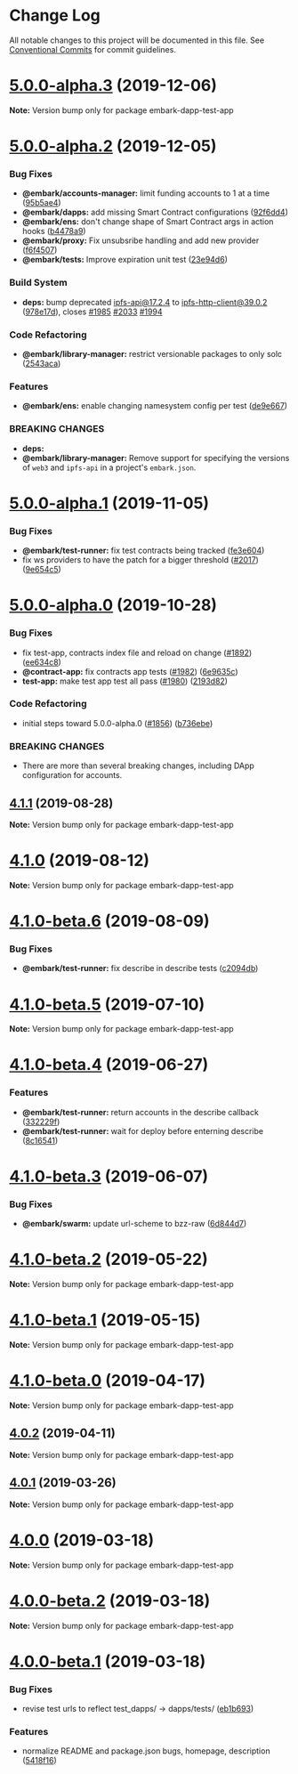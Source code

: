 # Change Log

All notable changes to this project will be documented in this file.
See [Conventional Commits](https://conventionalcommits.org) for commit guidelines.

# [5.0.0-alpha.3](https://github.com/embark-framework/embark/compare/v5.0.0-alpha.2...v5.0.0-alpha.3) (2019-12-06)

**Note:** Version bump only for package embark-dapp-test-app





# [5.0.0-alpha.2](https://github.com/embark-framework/embark/compare/v5.0.0-alpha.1...v5.0.0-alpha.2) (2019-12-05)


### Bug Fixes

* **@embark/accounts-manager:** limit funding accounts to 1 at a time ([95b5ae4](https://github.com/embark-framework/embark/commit/95b5ae4))
* **@embark/dapps:** add missing Smart Contract configurations ([92f6dd4](https://github.com/embark-framework/embark/commit/92f6dd4))
* **@embark/ens:** don't change shape of Smart Contract args in action hooks ([b4478a9](https://github.com/embark-framework/embark/commit/b4478a9))
* **@embark/proxy:** Fix unsubsribe handling and add new provider ([f6f4507](https://github.com/embark-framework/embark/commit/f6f4507))
* **@embark/tests:** Improve expiration unit test ([23e94d6](https://github.com/embark-framework/embark/commit/23e94d6))


### Build System

* **deps:** bump deprecated ipfs-api@17.2.4 to ipfs-http-client@39.0.2 ([978e17d](https://github.com/embark-framework/embark/commit/978e17d)), closes [#1985](https://github.com/embark-framework/embark/issues/1985) [#2033](https://github.com/embark-framework/embark/issues/2033) [#1994](https://github.com/embark-framework/embark/issues/1994)


### Code Refactoring

* **@embark/library-manager:** restrict versionable packages to only solc ([2543aca](https://github.com/embark-framework/embark/commit/2543aca))


### Features

* **@embark/ens:** enable changing namesystem config per test ([de9e667](https://github.com/embark-framework/embark/commit/de9e667))


### BREAKING CHANGES

* **deps:** 
* **@embark/library-manager:** Remove support for specifying the versions of `web3` and `ipfs-api` in a
project's `embark.json`.





# [5.0.0-alpha.1](https://github.com/embark-framework/embark/compare/v5.0.0-alpha.0...v5.0.0-alpha.1) (2019-11-05)


### Bug Fixes

* **@embark/test-runner:** fix test contracts being tracked ([fe3e604](https://github.com/embark-framework/embark/commit/fe3e604))
* fix ws providers to have the patch for a bigger threshold ([#2017](https://github.com/embark-framework/embark/issues/2017)) ([9e654c5](https://github.com/embark-framework/embark/commit/9e654c5))





# [5.0.0-alpha.0](https://github.com/embark-framework/embark/compare/v4.1.1...v5.0.0-alpha.0) (2019-10-28)


### Bug Fixes

* fix test-app, contracts index file and reload on change ([#1892](https://github.com/embark-framework/embark/issues/1892)) ([ee634c8](https://github.com/embark-framework/embark/commit/ee634c8))
* **@contract-app:** fix contracts app tests ([#1982](https://github.com/embark-framework/embark/issues/1982)) ([6e9635c](https://github.com/embark-framework/embark/commit/6e9635c))
* **test-app:** make test app test all pass ([#1980](https://github.com/embark-framework/embark/issues/1980)) ([2193d82](https://github.com/embark-framework/embark/commit/2193d82))


### Code Refactoring

* initial steps toward 5.0.0-alpha.0 ([#1856](https://github.com/embark-framework/embark/issues/1856)) ([b736ebe](https://github.com/embark-framework/embark/commit/b736ebe))


### BREAKING CHANGES

* There are more than several breaking changes, including DApp configuration for
accounts.





## [4.1.1](https://github.com/embark-framework/embark/compare/v4.1.0...v4.1.1) (2019-08-28)

**Note:** Version bump only for package embark-dapp-test-app





# [4.1.0](https://github.com/embark-framework/embark/compare/v4.1.0-beta.6...v4.1.0) (2019-08-12)

**Note:** Version bump only for package embark-dapp-test-app





# [4.1.0-beta.6](https://github.com/embark-framework/embark/compare/v4.1.0-beta.5...v4.1.0-beta.6) (2019-08-09)


### Bug Fixes

* **@embark/test-runner:** fix describe in describe tests ([c2094db](https://github.com/embark-framework/embark/commit/c2094db))





# [4.1.0-beta.5](https://github.com/embark-framework/embark/compare/v4.1.0-beta.4...v4.1.0-beta.5) (2019-07-10)

**Note:** Version bump only for package embark-dapp-test-app





# [4.1.0-beta.4](https://github.com/embark-framework/embark/compare/v4.1.0-beta.3...v4.1.0-beta.4) (2019-06-27)


### Features

* **@embark/test-runner:** return accounts in the describe callback ([332229f](https://github.com/embark-framework/embark/commit/332229f))
* **@embark/test-runner:** wait for deploy before enterning describe ([8c16541](https://github.com/embark-framework/embark/commit/8c16541))





# [4.1.0-beta.3](https://github.com/embark-framework/embark/compare/v4.1.0-beta.2...v4.1.0-beta.3) (2019-06-07)


### Bug Fixes

* **@embark/swarm:** update url-scheme to bzz-raw ([6d844d7](https://github.com/embark-framework/embark/commit/6d844d7))





# [4.1.0-beta.2](https://github.com/embark-framework/embark/compare/v4.1.0-beta.1...v4.1.0-beta.2) (2019-05-22)

**Note:** Version bump only for package embark-dapp-test-app





# [4.1.0-beta.1](https://github.com/embark-framework/embark/compare/v4.1.0-beta.0...v4.1.0-beta.1) (2019-05-15)

**Note:** Version bump only for package embark-dapp-test-app





# [4.1.0-beta.0](https://github.com/embark-framework/embark/compare/v4.0.0...v4.1.0-beta.0) (2019-04-17)

**Note:** Version bump only for package embark-dapp-test-app





## [4.0.2](https://github.com/embark-framework/embark/compare/v4.0.1...v4.0.2) (2019-04-11)

**Note:** Version bump only for package embark-dapp-test-app





## [4.0.1](https://github.com/embark-framework/embark/compare/v4.0.0...v4.0.1) (2019-03-26)

**Note:** Version bump only for package embark-dapp-test-app





# [4.0.0](https://github.com/embark-framework/embark/compare/v4.0.0-beta.2...v4.0.0) (2019-03-18)

**Note:** Version bump only for package embark-dapp-test-app





# [4.0.0-beta.2](https://github.com/embark-framework/embark/compare/v4.0.0-beta.1...v4.0.0-beta.2) (2019-03-18)

**Note:** Version bump only for package embark-dapp-test-app





# [4.0.0-beta.1](https://github.com/embark-framework/embark/compare/v4.0.0-beta.0...v4.0.0-beta.1) (2019-03-18)


### Bug Fixes

* revise test urls to reflect test_dapps/ -> dapps/tests/ ([eb1b693](https://github.com/embark-framework/embark/commit/eb1b693))


### Features

* normalize README and package.json bugs, homepage, description ([5418f16](https://github.com/embark-framework/embark/commit/5418f16))
